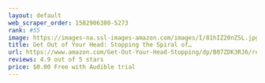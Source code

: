 ```yaml
---
layout: default 
﻿web_scraper_order: 1582906380-5273
rank: #55
image: https://images-na.ssl-images-amazon.com/images/I/81hIZ20nZSL.jpg
title: Get Out of Your Head: Stopping the Spiral of…
url: https://www.amazon.com/Get-Out-Your-Head-Stopping/dp/B07ZDK3RJ6/ref=zg_mw_audible_55?_encoding=UTF8&psc=1&refRID=8A6QF3909XK0JHQBT5YX
reviews: 4.9 out of 5 stars
price: $0.00 Free with Audible trial
---
```

